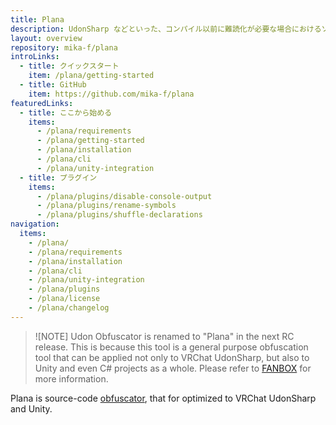 ```yaml
---
title: Plana
description: UdonSharp などといった、コンパイル以前に難読化が必要な場合におけるソースコード難読化ソリューション
layout: overview
repository: mika-f/plana
introLinks:
  - title: クイックスタート
    item: /plana/getting-started
  - title: GitHub
    item: https://github.com/mika-f/plana
featuredLinks:
  - title: ここから始める
    items:
      - /plana/requirements
      - /plana/getting-started
      - /plana/installation
      - /plana/cli
      - /plana/unity-integration
  - title: プラグイン
    items:
      - /plana/plugins/disable-console-output
      - /plana/plugins/rename-symbols
      - /plana/plugins/shuffle-declarations
navigation:
  items:
    - /plana/
    - /plana/requirements
    - /plana/installation
    - /plana/cli
    - /plana/unity-integration
    - /plana/plugins
    - /plana/license
    - /plana/changelog
---
```


> ![NOTE]
> Udon Obfuscator is renamed to "Plana" in the next RC release.
> This is because this tool is a general purpose obfuscation tool that can be applied not only to VRChat UdonSharp, but also to Unity and even C# projects as a whole.
> Please refer to [FANBOX](https://www.fanbox.cc/@natsuneko/posts/7283640) for more information.

Plana is source-code [obfuscator](<https://www.wikiwand.com/en/Obfuscation_(software)>), that for optimized to VRChat UdonSharp and Unity.

